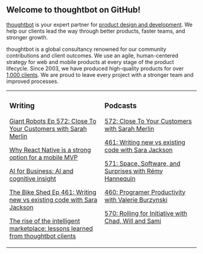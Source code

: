 ## Welcome to thoughtbot on GitHub!

[thoughtbot][1] is your expert partner for [product design and development][2].
We help our clients lead the way through better products, faster teams, and stronger growth.

thoughtbot is a global consultancy renowned for our community contributions and
client outcomes. We use an agile, human-centered strategy for web and mobile
products at every stage of the product lifecycle. Since 2003, we have produced
high-quality products for over [1,000 clients][3]. We are proud to leave every
project with a stronger team and improved processes.

<table><tr><td valign="top" width="50%">

### Writing

<!-- blog starts -->
[Giant Robots Ep 572: Close To Your Customers with Sarah Merlin](https://feed.thoughtbot.com/link/24077/17019794/giant-robots-ep-572-close-to-your-customers-with-sarah-merlin)

[Why React Native is a strong option for a mobile MVP](https://feed.thoughtbot.com/link/24077/17019601/why-react-native-is-the-best-choice-for-a-mobile-mvp)

[AI for Business: AI and cognitive insight](https://feed.thoughtbot.com/link/24077/17018799/ai-and-cognitive-insight)

[The Bike Shed Ep 461: Writing new vs existing code with Sara Jackson](https://feed.thoughtbot.com/link/24077/17019039/the-bike-shed-ep-461-writing-new-vs-existing-code-with-sara-jackson)

[The rise of the intelligent marketplace: lessons learned from thoughtbot clients](https://feed.thoughtbot.com/link/24077/17018041/the-rise-of-the-intelligent-marketplace-lessons-learned-from-thoughtbot-clients)

<!-- blog ends -->
</td><td valign="top" width="50%">

### Podcasts

<!-- podcasts starts -->
[572: Close To Your Customers with Sarah Merlin](https://podcast.thoughtbot.com/572)

[461: Writing new vs existing code with Sara Jackson](https://bikeshed.thoughtbot.com/461)

[571: Space, Software, and Surprises with Rémy Hannequin](https://podcast.thoughtbot.com/571)

[460: Programer Productivity with Valerie Burzynski](https://bikeshed.thoughtbot.com/460)

[570: Rolling for Initiative with Chad, Will and Sami](https://podcast.thoughtbot.com/570)

<!-- podcasts ends -->
</td></tr></table>

[1]: https://thoughtbot.com
[2]: https://thoughtbot.com/services
[3]: https://thoughtbot.com/case-studies
